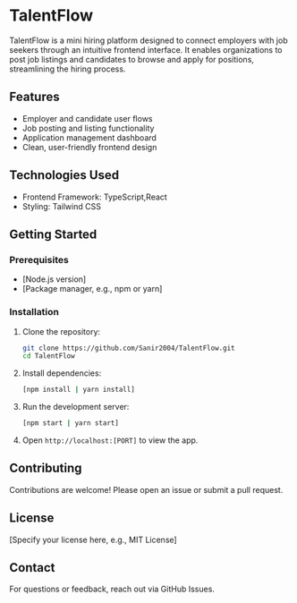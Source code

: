 # TalentFlow

TalentFlow is a mini hiring platform designed to connect employers with job seekers through an intuitive frontend interface. It enables organizations to post job listings and candidates to browse and apply for positions, streamlining the hiring process.

## Features

- Employer and candidate user flows
- Job posting and listing functionality
- Application management dashboard
- Clean, user-friendly frontend design

## Technologies Used

- Frontend Framework: TypeScript,React
- Styling: Tailwind CSS
  
## Getting Started

### Prerequisites

- [Node.js version]
- [Package manager, e.g., npm or yarn]

### Installation

1. Clone the repository:
   ```bash
   git clone https://github.com/Sanir2004/TalentFlow.git
   cd TalentFlow
   ```

2. Install dependencies:
   ```bash
   [npm install | yarn install]
   ```

3. Run the development server:
   ```bash
   [npm start | yarn start]
   ```

4. Open `http://localhost:[PORT]` to view the app.

## Contributing

Contributions are welcome! Please open an issue or submit a pull request.

## License

[Specify your license here, e.g., MIT License]

## Contact

For questions or feedback, reach out via GitHub Issues.
